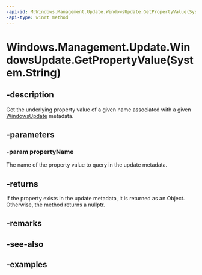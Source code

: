 ```yaml
---
-api-id: M:Windows.Management.Update.WindowsUpdate.GetPropertyValue(System.String)
-api-type: winrt method
---
```


# Windows.Management.Update.WindowsUpdate.GetPropertyValue(System.String)

<!--
public object GetPropertyValue (string propertyName);
-->


## -description
Get the underlying property value of a given name associated with a given [WindowsUpdate](./windowsupdate.md) metadata.

## -parameters

### -param propertyName
The name of the property value to query in the update metadata.

## -returns
If the property exists in the update metadata, it is returned as an Object. Otherwise, the method returns a nullptr.

## -remarks

## -see-also

## -examples


